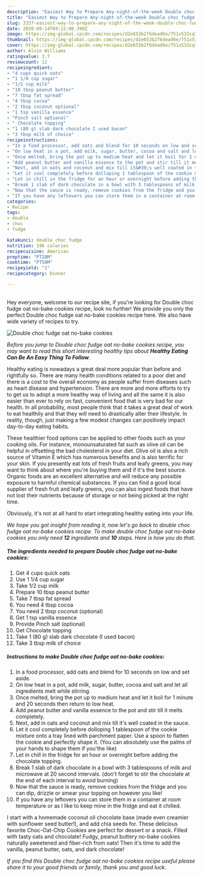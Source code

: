 ```yaml
---
description: "Easiest Way to Prepare Any-night-of-the-week Double choc fudge oat no-bake cookies"
title: "Easiest Way to Prepare Any-night-of-the-week Double choc fudge oat no-bake cookies"
slug: 3337-easiest-way-to-prepare-any-night-of-the-week-double-choc-fudge-oat-no-bake-cookies
date: 2020-09-14T04:12:00.390Z
image: https://img-global.cpcdn.com/recipes/d2e653b2f6dead6e/751x532cq70/double-choc-fudge-oat-no-bake-cookies-recipe-main-photo.jpg
thumbnail: https://img-global.cpcdn.com/recipes/d2e653b2f6dead6e/751x532cq70/double-choc-fudge-oat-no-bake-cookies-recipe-main-photo.jpg
cover: https://img-global.cpcdn.com/recipes/d2e653b2f6dead6e/751x532cq70/double-choc-fudge-oat-no-bake-cookies-recipe-main-photo.jpg
author: Alvin Williams
ratingvalue: 3.7
reviewcount: 12
recipeingredient:
- "4 cups quick oats"
- "1 1/4 cup sugar"
- "1/2 cup milk"
- "10 tbsp peanut butter"
- "7 tbsp fat spread"
- "4 tbsp cocoa"
- "2 tbsp coconut optional"
- "1 tsp vanilla essence"
- "Pinch salt optional"
- " Chocolate topping"
- "1 (80 g) slab dark chocolate I used bacon"
- "3 tbsp milk of choice"
recipeinstructions:
- "In a food processor, add oats and blend for 10 seconds on low and set aside."
- "On low heat in a pot, add milk, sugar, butter, cocoa and salt and let all ingredients melt while stirring."
- "Once melted, bring the pot up to medium heat and let it boil for 1 minute and 20 seconds then return to low heat."
- "Add peanut butter and vanilla essence to the pot and stir till it melts completely."
- "Next, add in oats and coconut and mix till it&#39;s well coated in the sauce."
- "Let it cool completely before dolloping 1 tablespoon of the cookie mixture onto a tray lined with parchment paper. Use a spoon to flatten the cookie and perfectly shape it. (You can absolutely use the palms of your hands to shape them if you&#39;the like)"
- "Let in chill in the fridge for an hour or overnight before adding the chocolate topping."
- "Break 1 slab of dark chocolate in a bowl with 3 tablespoons of milk and microwave at 20 second intervals. (don&#39;t forget to stir the chocolate at the end of each interval to avoid burning)"
- "Now that the sauce is ready, remove cookies from the fridge and you can dip, drizzle or smear your topping on however you like!"
- "If you have any leftovers you can store them in a container at room temperature or as I like to keep mine in the fridge and eat it chilled."
categories:
- Recipe
tags:
- double
- choc
- fudge

katakunci: double choc fudge 
nutrition: 196 calories
recipecuisine: American
preptime: "PT28M"
cooktime: "PT50M"
recipeyield: "1"
recipecategory: Dinner

---
```

<br>
Hey everyone, welcome to our recipe site, if you're looking for Double choc fudge oat no-bake cookies recipe, look no further! We provide you only the perfect Double choc fudge oat no-bake cookies recipe here. We also have wide variety of recipes to try.
<br>


![Double choc fudge oat no-bake cookies](https://img-global.cpcdn.com/recipes/d2e653b2f6dead6e/751x532cq70/double-choc-fudge-oat-no-bake-cookies-recipe-main-photo.jpg)

<i>Before you jump to Double choc fudge oat no-bake cookies recipe, you may want to read this short interesting healthy tips about <strong>Healthy Eating Can Be An Easy Thing To Follow</strong>.</i>
</br>

Healthy eating is nowadays a great deal more popular than before and rightfully so. There are many health conditions related to a poor diet and there is a cost to the overall economy as people suffer from diseases such as heart disease and hypertension. There are more and more efforts to try to get us to adopt a more healthy way of living and all the same it is also easier than ever to rely on fast, convenient food that is very bad for our health. In all probability, most people think that it takes a great deal of work to eat healthily and that they will need to drastically alter their lifestyle. In reality, though, just making a few modest changes can positively impact day-to-day eating habits.

These healthier food options can be applied to other foods such as your cooking oils. For instance, monounsaturated fat such as olive oil can be helpful in offsetting the bad cholesterol in your diet. Olive oil is also a rich source of Vitamin E which has numerous benefits and is also terrific for your skin. If you presently eat lots of fresh fruits and leafy greens, you may want to think about where you're buying them and if it's the best source. Organic foods are an excellent alternative and will reduce any possible exposure to harmful chemical substances. If you can find a good local supplier of fresh fruit and leafy greens, you can also ingest foods that have not lost their nutrients because of storage or not being picked at the right time.

Obviously, it's not at all hard to start integrating healthy eating into your life.


<i>We hope you got insight from reading it, now let's go back to double choc fudge oat no-bake cookies recipe. To make double choc fudge oat no-bake cookies you only need <strong>12</strong> ingredients and <strong>10</strong> steps. Here is how you do that.
</i>

##### The ingredients needed to prepare Double choc fudge oat no-bake cookies:

1. Get 4 cups quick oats
1. Use 1 1/4 cup sugar
1. Take 1/2 cup milk
1. Prepare 10 tbsp peanut butter
1. Take 7 tbsp fat spread
1. You need 4 tbsp cocoa
1. You need 2 tbsp coconut (optional)
1. Get 1 tsp vanilla essence
1. Provide Pinch salt (optional)
1. Get  Chocolate topping
1. Take 1 (80 g) slab dark chocolate (I used bacon)
1. Take 3 tbsp milk of choice


##### Instructions to make Double choc fudge oat no-bake cookies:

1. In a food processor, add oats and blend for 10 seconds on low and set aside.
1. On low heat in a pot, add milk, sugar, butter, cocoa and salt and let all ingredients melt while stirring.
1. Once melted, bring the pot up to medium heat and let it boil for 1 minute and 20 seconds then return to low heat.
1. Add peanut butter and vanilla essence to the pot and stir till it melts completely.
1. Next, add in oats and coconut and mix till it&#39;s well coated in the sauce.
1. Let it cool completely before dolloping 1 tablespoon of the cookie mixture onto a tray lined with parchment paper. Use a spoon to flatten the cookie and perfectly shape it. (You can absolutely use the palms of your hands to shape them if you&#39;the like)
1. Let in chill in the fridge for an hour or overnight before adding the chocolate topping.
1. Break 1 slab of dark chocolate in a bowl with 3 tablespoons of milk and microwave at 20 second intervals. (don&#39;t forget to stir the chocolate at the end of each interval to avoid burning)
1. Now that the sauce is ready, remove cookies from the fridge and you can dip, drizzle or smear your topping on however you like!
1. If you have any leftovers you can store them in a container at room temperature or as I like to keep mine in the fridge and eat it chilled.


I start with a homemade coconut oil chocolate base (made even creamier with sunflower seed butter!), and add chia seeds for. These delicious favorite Choc-Oat-Chip Cookies are perfect for dessert or a snack. Filled with tasty oats and chocolate! Fudgy, peanut buttery no-bake cookies naturally sweetened and fiber-rich from oats! Then it&#39;s time to add the vanilla, peanut butter, oats, and dark chocolate! 

<i>If you find this Double choc fudge oat no-bake cookies recipe useful please share it to your good friends or family, thank you and good luck.</i>
